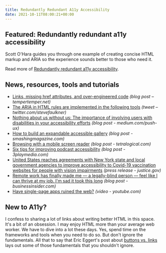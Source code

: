 ```yaml
---
title: Redundantly Redundant A11y Accessibility
date: 2021-10-11T08:00:21+00:00
---
```


## Featured: Redundantly redundant a11y accessibility

Scott O'Hara guides you through one example of creating concise HTML markup and ARIA so the experience sounds better to those who need it.

Read more of [Redundantly redundant a11y accessibility](https://www.scottohara.me//blog/2021/10/04/redundantly-redundant.html).

## News, resources, tools and tutorials

- [Links, missing href attributes, and over-engineered code](https://www.tempertemper.net/blog/links-missing-href-attributes-and-over-engineered-code) *(blog post – tempertemper.net)*
- [The ARIA in HTML rules are implemented in the following tools](https://twitter.com/stevefaulkner/status/1443888384829706245) *(tweet – twitter.com/stevefaulkner)*
- [Nothing about us without us: The importance of involving users with disabilities in your accessibility efforts](https://medium.com/push-ux/nothing-about-us-without-us-the-importance-of-involving-users-with-disabilities-in-your-8d85c5536fc9) *(blog post - medium.com/push-ux)*
- [How to build an expandable accessible gallery](https://www.smashingmagazine.com/2021/10/build-expandable-accessible-gallery/) *(blog post - smashingmagazine.com)*
- [Browsing with a mobile screen reader](https://tetralogical.com/blog/2021/10/05/browsing-with-a-mobile-screen-reader/) *(blog post - tetralogical.com)*
- [Six tips for improving podcast accessibility](https://www.3playmedia.com/blog/6-tips-for-improving-podcast-accessibility/) *(blog post - 3playmedia.com)*
- [United States reaches agreements with New York state and local government agencies to improve accessibility to Covid-19 vaccination websites for people with vision impairments](https://www.justice.gov/usao-edny/pr/united-states-reaches-agreements-new-york-state-and-local-government-agencies-improve) *(press release - justice.gov)*
- [Remote work has finally made me — a legally-blind person — feel like I can thrive at my job. I'm sad it took this long](https://www.businessinsider.com/legally-blind-low-vision-how-remote-work-changed-career-2021-9) *(blog post - businessinsider.com)*
- [Have single-page apps ruined the web?](https://www.youtube.com/watch?v=860d8usGC0o) *(video - youtube.com)*

## New to A11y?

I confess to sharing a lot of links about writing better HTML in this space. It's a bit of an obsession. I may enjoy HTML more than your average web worker. We have to dive into a lot these days. Yes, spend time on the frameworks and tools when you need to do so. But don't ignore the fundamentals. All that to say that Eric Eggert's post about [buttons vs. links](https://yatil.net/blog/buttons-vs-links) lays out some of those fundamentals that you shouldn't ignore.
